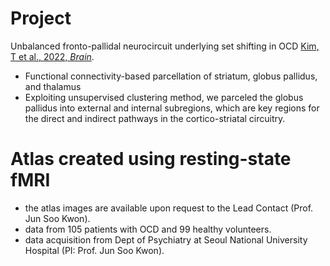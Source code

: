 # Project
Unbalanced fronto-pallidal neurocircuit underlying set shifting in OCD [Kim, T et al., 2022, *Brain*](https://doi.org/10.1093/brain/awab483).
- Functional connectivity-based parcellation of striatum, globus pallidus, and thalamus
- Exploiting unsupervised clustering method, we parceled the globus pallidus into external and internal subregions, which are key regions for the direct and indirect pathways in the cortico-striatal circuitry.


# Atlas created using resting-state fMRI
- the atlas images are available upon request to the Lead Contact (Prof. Jun Soo Kwon).
- data from 105 patients with OCD and 99 healthy volunteers.
- data acquisition from Dept of Psychiatry at Seoul National University Hospital (PI: Prof. Jun Soo Kwon).
